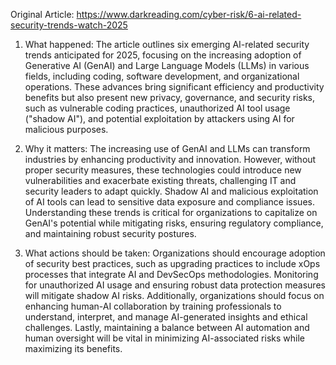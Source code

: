 Original Article: https://www.darkreading.com/cyber-risk/6-ai-related-security-trends-watch-2025

1) What happened: 
The article outlines six emerging AI-related security trends anticipated for 2025, focusing on the increasing adoption of Generative AI (GenAI) and Large Language Models (LLMs) in various fields, including coding, software development, and organizational operations. These advances bring significant efficiency and productivity benefits but also present new privacy, governance, and security risks, such as vulnerable coding practices, unauthorized AI tool usage ("shadow AI"), and potential exploitation by attackers using AI for malicious purposes.

2) Why it matters: 
The increasing use of GenAI and LLMs can transform industries by enhancing productivity and innovation. However, without proper security measures, these technologies could introduce new vulnerabilities and exacerbate existing threats, challenging IT and security leaders to adapt quickly. Shadow AI and malicious exploitation of AI tools can lead to sensitive data exposure and compliance issues. Understanding these trends is critical for organizations to capitalize on GenAI's potential while mitigating risks, ensuring regulatory compliance, and maintaining robust security postures.

3) What actions should be taken: 
Organizations should encourage adoption of security best practices, such as upgrading practices to include xOps processes that integrate AI and DevSecOps methodologies. Monitoring for unauthorized AI usage and ensuring robust data protection measures will mitigate shadow AI risks. Additionally, organizations should focus on enhancing human-AI collaboration by training professionals to understand, interpret, and manage AI-generated insights and ethical challenges. Lastly, maintaining a balance between AI automation and human oversight will be vital in minimizing AI-associated risks while maximizing its benefits.